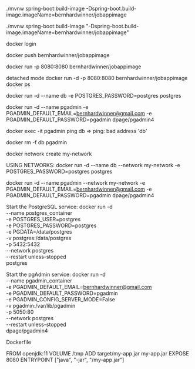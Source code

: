 ./mvnw spring-boot:build-image -Dspring-boot.build-image.imageName=bernhardwinner/jobappimage

./mvnw spring-boot:build-image "-Dspring-boot.build-image.imageName=bernhardwinner/jobappimage"

docker login

docker push bernhardwinner/jobappimage

docker run -p 8080:8080 bernhardwinner/jobappimage

detached mode
docker run -d -p 8080:8080 bernhardwinner/jobappimage
docker ps

docker run -d --name db -e POSTGRES_PASSWORD=postgres postgres

docker run -d --name pgadmin -e PGADMIN_DEFAULT_EMAIL=bernhardwinner@gmail.com -e PGADMIN_DEFAULT_PASSWORD=pgadmin dpage/pgadmin4

docker exec -it pgadmin ping db => ping: bad address 'db'

docker rm -f db pgadmin

docker network create my-network

USING NETWORKS:
docker run -d --name db --network my-network -e POSTGRES_PASSWORD=postgres postgres

docker run -d --name pgadmin --network my-network -e PGADMIN_DEFAULT_EMAIL=bernhardwinner@gmail.com -e PGADMIN_DEFAULT_PASSWORD=pgadmin dpage/pgadmin4

Start the PostgreSQL service:
docker run -d \
    --name postgres_container \
    -e POSTGRES_USER=postgres \
    -e POSTGRES_PASSWORD=postgres \
    -e PGDATA=/data/postgres \
    -v postgres:/data/postgres \
    -p 5432:5432 \
    --network postgres \
    --restart unless-stopped \
    postgres

Start the pgAdmin service:
docker run -d \
    --name pgadmin_container \
    -e PGADMIN_DEFAULT_EMAIL=bernhardwinner@gmail.com \
    -e PGADMIN_DEFAULT_PASSWORD=pgadmin \
    -e PGADMIN_CONFIG_SERVER_MODE=False \
    -v pgadmin:/var/lib/pgadmin \
    -p 5050:80 \
    --network postgres \
    --restart unless-stopped \
    dpage/pgadmin4





Dockerfile

FROM openjdk:11
VOLUME /tmp
ADD target/my-app.jar my-app.jar
EXPOSE 8080
ENTRYPOINT ["java", "-jar", "/my-app.jar"]

